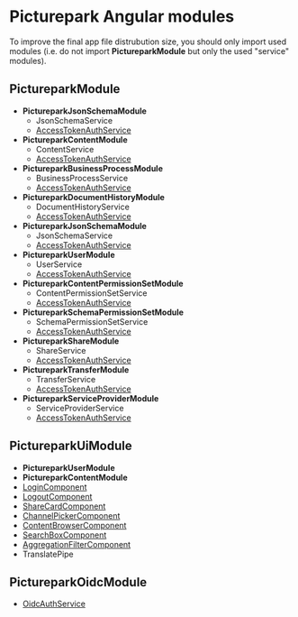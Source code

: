 # Picturepark Angular modules

To improve the final app file distrubution size, you should only import used modules (i.e. do not import **PictureparkModule** but only the used "service" modules).

## PictureparkModule

- **PictureparkJsonSchemaModule**
  - JsonSchemaService
  - [AccessTokenAuthService](auth/AccessTokenAuthService.md)
- **PictureparkContentModule**
  - ContentService
  - [AccessTokenAuthService](auth/AccessTokenAuthService.md)
- **PictureparkBusinessProcessModule**
  - BusinessProcessService
  - [AccessTokenAuthService](auth/AccessTokenAuthService.md)
- **PictureparkDocumentHistoryModule**
  - DocumentHistoryService
  - [AccessTokenAuthService](auth/AccessTokenAuthService.md)
- **PictureparkJsonSchemaModule**
  - JsonSchemaService
  - [AccessTokenAuthService](auth/AccessTokenAuthService.md)
- **PictureparkUserModule**
  - UserService
  - [AccessTokenAuthService](auth/AccessTokenAuthService.md)
- **PictureparkContentPermissionSetModule**
  - ContentPermissionSetService
  - [AccessTokenAuthService](auth/AccessTokenAuthService.md)
- **PictureparkSchemaPermissionSetModule**
  - SchemaPermissionSetService
  - [AccessTokenAuthService](auth/AccessTokenAuthService.md)
- **PictureparkShareModule**
  - ShareService
  - [AccessTokenAuthService](auth/AccessTokenAuthService.md)
- **PictureparkTransferModule**
  - TransferService
  - [AccessTokenAuthService](auth/AccessTokenAuthService.md)
- **PictureparkServiceProviderModule**
  - ServiceProviderService
  - [AccessTokenAuthService](auth/AccessTokenAuthService.md)
    
## PictureparkUiModule

- **PictureparkUserModule**
- **PictureparkContentModule**
- [LoginComponent](pp-login.md)
- [LogoutComponent](pp-logout.md)
- [ShareCardComponent](pp-share-card.md)
- [ChannelPickerComponent](pp-content-picker.md)
- [ContentBrowserComponent](pp-content-browser.md)
- [SearchBoxComponent](pp-search-box.md)
- [AggregationFilterComponent](pp-aggregation-filter.md)
- TranslatePipe

## PictureparkOidcModule

- [OidcAuthService](auth/OidcAuthService.md)